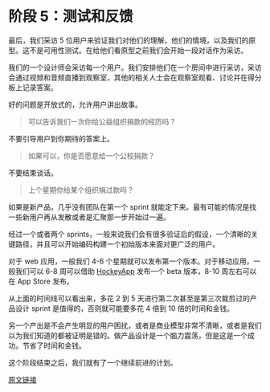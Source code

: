 # 阶段 5：测试和反馈

最后，我们采访 5 位用户来验证我们对他们的理解，他们的情境，以及我们的原型。这不是可用性测试。在给他们看原型之前我们会开始一段对话作为采访。

我们的一个设计师会采访每一个用户。我们安排他们在一个房间中进行采访，采访会通过视频和音频直播到观察室，其他的相关人士会在观察室观看、讨论并在得分板上记录答案。

好的问题是开放式的，允许用户讲出故事。

> 可以告诉我们一次你给公益组织捐款的经历吗？

不要引导用户到你期待的答案上。

> 如果可以，你是否愿意给一个公校捐款？

不要结束谈话。

> 上个星期你给某个组织捐过款吗？

如果是新产品，几乎没有团队在第一个 sprint 就能定下来。最有可能的情况是找一些新用户再从发散或者是汇聚那一步开始过一遍。

经过一个或者两个 sprints，一般来说我们会有很多验证后的假设，一个清晰的关键路径，并且可以开始编码构建一个初始版本来面对更广泛的用户。

对于 web 应用，一般我们 4-6 个星期就可以发布第一个版本。对于移动应用，一般我们可以 6-8 周可以借助 [HockeyApp](http://hockeyapp.net/) 发布一个 beta 版本，8-10 周左右可以在 App Store 发布。

从上面的时间线可以看出来，多花 2 到 5 天进行第二次甚至是第三次裁剪过的产品设计 sprint 是值得的，否则就可能要多花 4 倍到 10 倍的时间和金钱。

另一个产出是不会产生明显的用户困扰，或者是商业模型非常不清晰，或者是我们以为我们知道的都被证明是错的。做产品设计是一个脑力震荡，但是这是一个成功。节省了时间和金钱。

这个阶段结束之后，我们就有了一个继续前进的计划。

[原文链接](https://thoughtbot.com/playbook/product-design-sprint/phase-5-test-and-learn)
